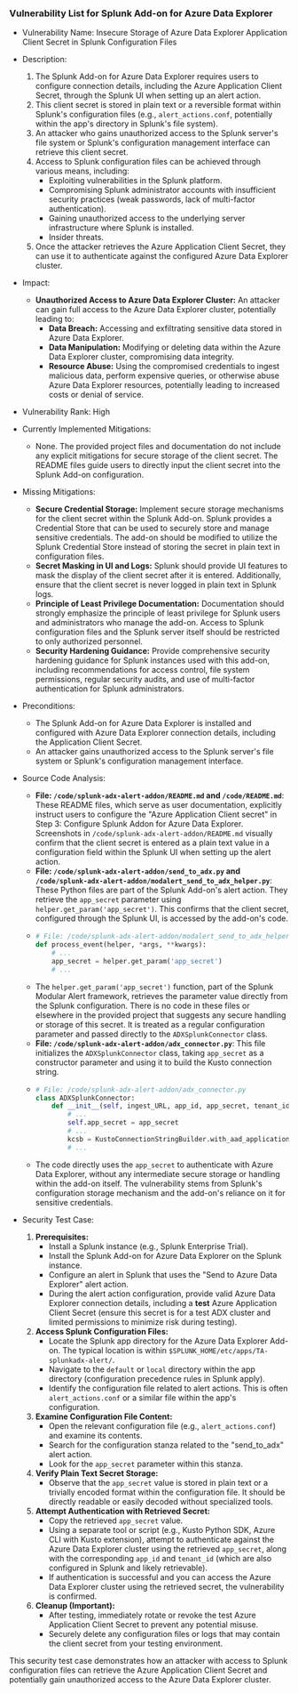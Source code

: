 ### Vulnerability List for Splunk Add-on for Azure Data Explorer

* Vulnerability Name: Insecure Storage of Azure Data Explorer Application Client Secret in Splunk Configuration Files
* Description:
    1. The Splunk Add-on for Azure Data Explorer requires users to configure connection details, including the Azure Application Client Secret, through the Splunk UI when setting up an alert action.
    2. This client secret is stored in plain text or a reversible format within Splunk's configuration files (e.g., `alert_actions.conf`, potentially within the app's directory in Splunk's file system).
    3. An attacker who gains unauthorized access to the Splunk server's file system or Splunk's configuration management interface can retrieve this client secret.
    4. Access to Splunk configuration files can be achieved through various means, including:
        - Exploiting vulnerabilities in the Splunk platform.
        - Compromising Splunk administrator accounts with insufficient security practices (weak passwords, lack of multi-factor authentication).
        - Gaining unauthorized access to the underlying server infrastructure where Splunk is installed.
        - Insider threats.
    5. Once the attacker retrieves the Azure Application Client Secret, they can use it to authenticate against the configured Azure Data Explorer cluster.
* Impact:
    - **Unauthorized Access to Azure Data Explorer Cluster:** An attacker can gain full access to the Azure Data Explorer cluster, potentially leading to:
        - **Data Breach:** Accessing and exfiltrating sensitive data stored in Azure Data Explorer.
        - **Data Manipulation:** Modifying or deleting data within the Azure Data Explorer cluster, compromising data integrity.
        - **Resource Abuse:** Using the compromised credentials to ingest malicious data, perform expensive queries, or otherwise abuse Azure Data Explorer resources, potentially leading to increased costs or denial of service.
* Vulnerability Rank: High
* Currently Implemented Mitigations:
    - None. The provided project files and documentation do not include any explicit mitigations for secure storage of the client secret. The README files guide users to directly input the client secret into the Splunk Add-on configuration.
* Missing Mitigations:
    - **Secure Credential Storage:** Implement secure storage mechanisms for the client secret within the Splunk Add-on. Splunk provides a Credential Store that can be used to securely store and manage sensitive credentials. The add-on should be modified to utilize the Splunk Credential Store instead of storing the secret in plain text in configuration files.
    - **Secret Masking in UI and Logs:** Splunk should provide UI features to mask the display of the client secret after it is entered. Additionally, ensure that the client secret is never logged in plain text in Splunk logs.
    - **Principle of Least Privilege Documentation:** Documentation should strongly emphasize the principle of least privilege for Splunk users and administrators who manage the add-on. Access to Splunk configuration files and the Splunk server itself should be restricted to only authorized personnel.
    - **Security Hardening Guidance:** Provide comprehensive security hardening guidance for Splunk instances used with this add-on, including recommendations for access control, file system permissions, regular security audits, and use of multi-factor authentication for Splunk administrators.
* Preconditions:
    - The Splunk Add-on for Azure Data Explorer is installed and configured with Azure Data Explorer connection details, including the Application Client Secret.
    - An attacker gains unauthorized access to the Splunk server's file system or Splunk's configuration management interface.
* Source Code Analysis:
    - **File: `/code/splunk-adx-alert-addon/README.md` and `/code/README.md`**: These README files, which serve as user documentation, explicitly instruct users to configure the "Azure Application Client secret" in Step 3: Configure Splunk Addon for Azure Data Explorer. Screenshots in `/code/splunk-adx-alert-addon/README.md` visually confirm that the client secret is entered as a plain text value in a configuration field within the Splunk UI when setting up the alert action.
    - **File: `/code/splunk-adx-alert-addon/send_to_adx.py` and `/code/splunk-adx-alert-addon/modalert_send_to_adx_helper.py`**: These Python files are part of the Splunk Add-on's alert action. They retrieve the `app_secret` parameter using `helper.get_param('app_secret')`. This confirms that the client secret, configured through the Splunk UI, is accessed by the add-on's code.
    - ```python
      # File: /code/splunk-adx-alert-addon/modalert_send_to_adx_helper.py
      def process_event(helper, *args, **kwargs):
          # ...
          app_secret = helper.get_param('app_secret')
          # ...
      ```
    - The `helper.get_param('app_secret')` function, part of the Splunk Modular Alert framework, retrieves the parameter value directly from the Splunk configuration. There is no code in these files or elsewhere in the provided project that suggests any secure handling or storage of this secret. It is treated as a regular configuration parameter and passed directly to the `ADXSplunkConnector` class.
    - **File: `/code/splunk-adx-alert-addon/adx_connector.py`**: This file initializes the `ADXSplunkConnector` class, taking `app_secret` as a constructor parameter and using it to build the Kusto connection string.
    - ```python
      # File: /code/splunk-adx-alert-addon/adx_connector.py
      class ADXSplunkConnector:
          def __init__(self, ingest_URL, app_id, app_secret, tenant_id, database_name, table_name, table_mapping_name, durable_mode, session_identifier):
              # ...
              self.app_secret = app_secret
              # ...
              kcsb = KustoConnectionStringBuilder.with_aad_application_key_authentication(self.ingest_URL, self.app_id, self.app_secret, self.tenant_id)
              # ...
      ```
    - The code directly uses the `app_secret` to authenticate with Azure Data Explorer, without any intermediate secure storage or handling within the add-on itself. The vulnerability stems from Splunk's configuration storage mechanism and the add-on's reliance on it for sensitive credentials.

* Security Test Case:
    1. **Prerequisites:**
        - Install a Splunk instance (e.g., Splunk Enterprise Trial).
        - Install the Splunk Add-on for Azure Data Explorer on the Splunk instance.
        - Configure an alert in Splunk that uses the "Send to Azure Data Explorer" alert action.
        - During the alert action configuration, provide valid Azure Data Explorer connection details, including a **test** Azure Application Client Secret (ensure this secret is for a test ADX cluster and limited permissions to minimize risk during testing).
    2. **Access Splunk Configuration Files:**
        - Locate the Splunk app directory for the Azure Data Explorer Add-on. The typical location is within `$SPLUNK_HOME/etc/apps/TA-splunkadx-alert/`.
        - Navigate to the `default` or `local` directory within the app directory (configuration precedence rules in Splunk apply).
        - Identify the configuration file related to alert actions. This is often `alert_actions.conf` or a similar file within the app's configuration.
    3. **Examine Configuration File Content:**
        - Open the relevant configuration file (e.g., `alert_actions.conf`) and examine its contents.
        - Search for the configuration stanza related to the "send_to_adx" alert action.
        - Look for the `app_secret` parameter within this stanza.
    4. **Verify Plain Text Secret Storage:**
        - Observe that the `app_secret` value is stored in plain text or a trivially encoded format within the configuration file. It should be directly readable or easily decoded without specialized tools.
    5. **Attempt Authentication with Retrieved Secret:**
        - Copy the retrieved `app_secret` value.
        - Using a separate tool or script (e.g., Kusto Python SDK, Azure CLI with Kusto extension), attempt to authenticate against the Azure Data Explorer cluster using the retrieved `app_secret`, along with the corresponding `app_id` and `tenant_id` (which are also configured in Splunk and likely retrievable).
        - If authentication is successful and you can access the Azure Data Explorer cluster using the retrieved secret, the vulnerability is confirmed.
    6. **Cleanup (Important):**
        - After testing, immediately rotate or revoke the test Azure Application Client Secret to prevent any potential misuse.
        - Securely delete any configuration files or logs that may contain the client secret from your testing environment.

This security test case demonstrates how an attacker with access to Splunk configuration files can retrieve the Azure Application Client Secret and potentially gain unauthorized access to the Azure Data Explorer cluster.